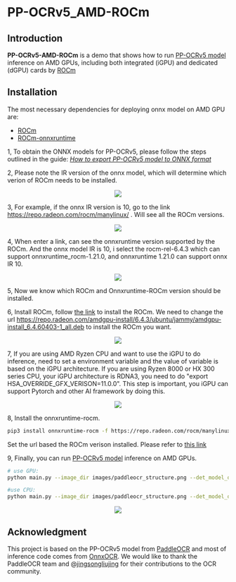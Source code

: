 # PP-OCRv5_AMD-ROCm


## Introduction
**PP-OCRv5-AMD-ROCm** is a demo that shows how to run [PP-OCRv5 model](https://github.com/PaddlePaddle/PaddleOCR) inference on AMD GPUs, including both integrated (iGPU) and dedicated (dGPU) cards by [ROCm](https://github.com/ROCm/ROCm)


## Installation
The most necessary dependencies for deploying onnx model on AMD GPU are:
- [ROCm](https://github.com/ROCm/ROCm)
- [ROCm-onnxruntime](https://rocm.docs.amd.com/projects/radeon/en/latest/docs/install/native_linux/install-onnx.html)

1, To obtain the ONNX models for PP-OCRv5, please follow the steps outlined in the guide: [*How to export PP-OCRv5 model to ONNX format*](./How%20to%20export%20PP-OCRv5%20model.md)

2, Please note the IR version of the onnx model, which will determine which verion of ROCm needs to be installed.
<div style="text-align: center">
    <image src = "./images/onnx-version.png">
</div>

3, For example, if the onnx IR version is 10, go to the link https://repo.radeon.com/rocm/manylinux/ . Will see all the ROCm versions.
<div style="text-align: center">
    <image src = "./images/rocm-rel-version.png">
</div>

4, When enter a link, can see the onnxruntime version supported by the ROCm. And the onnx model IR is 10, i select the rocm-rel-6.4.3 which can support onnxruntime_rocm-1.21.0, and onnxruntime 1.21.0 can support onnx IR 10.
<div style="text-align: center">
    <image src = "./images/onnx-runtime.png">
</div>

5, Now we know which ROCm and Onnxruntime-ROCm version should be installed.

6, Install ROCm, follow [the link]( https://rocm.docs.amd.com/projects/install-on-linux/en/latest/install/quick-start.html) to install the ROCm. We need to change the url https://repo.radeon.com/amdgpu-install/6.4.3/ubuntu/jammy/amdgpu-install_6.4.60403-1_all.deb to install the ROCm you want.
<div style="text-align: center">
    <image src = "./images/rocm-version.png">
</div>

7, If you are using AMD Ryzen CPU and want to use the iGPU to do inference, need to set a environment variable and the value of variable is based on the iGPU architecture. If you are using Ryzen 8000 or HX 300 series CPU, your iGPU architecture is RDNA3, you need to do "export HSA_OVERRIDE_GFX_VERISON=11.0.0". This step is important, you iGPU can support Pytorch and other AI framework by doing this.

<div style="text-align: center">
    <image src = "./images/HSA.png">
</div>

8, Install the onnxruntime-rocm. 
```bash
pip3 install onnxruntime-rocm -f https://repo.radeon.com/rocm/manylinux/rocm-rel-x.x.x/
```

Set the url based the ROCm verison installed. Please refer to [this link]( https://rocm.docs.amd.com/projects/radeon/en/latest/docs/install/native_linux/install-onnx.html)

9, Finally, you can run [PP-OCRv5 model](https://github.com/PaddlePaddle/PaddleOCR) inference on AMD GPUs.
```bash
# use GPU:
python main.py --image_dir images/paddleocr_structure.png --det_model_dir ../PP-OCRv5_server_det_infer/inference.onnx --det_model_device GPU --rec_model_dir ../PP-OCRv5_server_rec_infer/inference.onnx --rec_model_device GPU

#use CPU:
python main.py --image_dir images/paddleocr_structure.png --det_model_dir ../PP-OCRv5_server_det_infer/inference.onnx --det_model_device CPU --rec_model_dir ../PP-OCRv5_server_rec_infer/inference.onnx --rec_model_device CPU
```
<div style="text-align: center">
    <image src = "./images/GPU-usage.png">
</div>

## Acknowledgment
This project is based on the PP-OCRv5 model from [PaddleOCR](https://github.com/PaddlePaddle/PaddleOCR) and most of inference code comes from [OnnxOCR](https://github.com/jingsongliujing/OnnxOCR). We would like to thank the PaddleOCR team and @[jingsongliujing](https://github.com/jingsongliujing) for their contributions to the OCR community.
